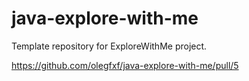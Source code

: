 # java-explore-with-me
Template repository for ExploreWithMe project.

https://github.com/olegfxf/java-explore-with-me/pull/5
